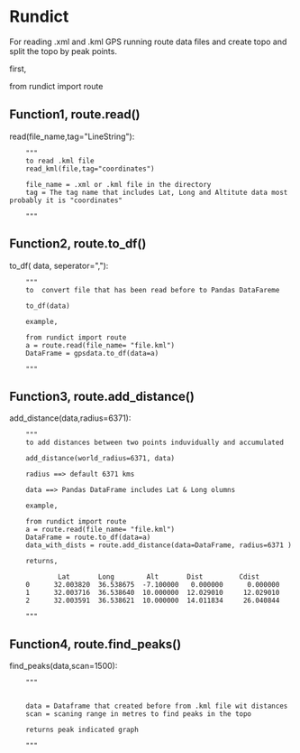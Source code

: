 <h1>Rundict</h1>

For reading .xml and .kml GPS running route data files and create topo and split the topo by peak points.



first,

from rundict import route

<h2>Function1, route.read()</h2>

read(file_name,tag="LineString"):


        """
        to read .kml file
        read_kml(file,tag="coordinates")

        file_name = .xml or .kml file in the directory
        tag = The tag name that includes Lat, Long and Altitute data most probably it is "coordinates"

        """

<h2>Function2, route.to_df()</h2>

to_df( data, seperator=","):

        """
        to  convert file that has been read before to Pandas DataFareme
        
        to_df(data) 

        example,

        from rundict import route
        a = route.read(file_name= "file.kml")
        DataFrame = gpsdata.to_df(data=a)

        """
       
<h2>Function3, route.add_distance()</h2>

add_distance(data,radius=6371):

        """
        to add distances between two points induvidually and accumulated

        add_distance(world_radius=6371, data)
        
        radius ==> default 6371 kms

        data ==> Pandas DataFrame includes Lat & Long olumns

        example,

        from rundict import route
        a = route.read(file_name= "file.kml")
        DataFrame = route.to_df(data=a)
        data_with_dists = route.add_distance(data=DataFrame, radius=6371 )

        returns,

                Lat       Long        Alt       Dist         Cdist
        0      32.003820  36.538675  -7.100000   0.000000      0.000000
        1      32.003716  36.538640  10.000000  12.029010     12.029010
        2      32.003591  36.538621  10.000000  14.011834     26.040844

        """
        
<h2>Function4, route.find_peaks()</h2>

find_peaks(data,scan=1500):


        """
        

        data = Dataframe that created before from .kml file wit distances
        scan = scaning range in metres to find peaks in the topo 

        returns peak indicated graph
        
        """
